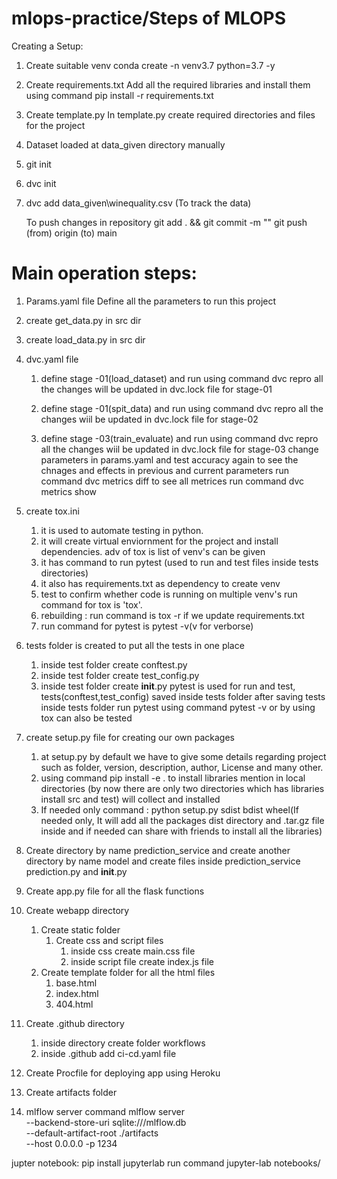 # mlops-practice/Steps of MLOPS

Creating a Setup:
1. Create suitable venv
conda create -n venv3.7 python=3.7 -y

2. Create requirements.txt
Add all the required libraries and install them using command
pip install -r requirements.txt

3. Create template.py
In template.py create required directories and files for the project

4. Dataset loaded at data_given directory manually

5. git init

6. dvc init

7. dvc add data_given\winequality.csv (To track the data)

   To push changes in repository 
   git add . && git commit -m "<message>"
   git push (from) origin (to) main

# Main operation steps:

1. Params.yaml file
Define all the parameters to run this project

2. create get_data.py in src dir

3. create load_data.py in src dir

4. dvc.yaml file
   1. define stage -01(load_dataset) and run using command dvc repro
      all the changes will be updated in dvc.lock file for stage-01

   2. define stage -01(spit_data) and run using command dvc repro
      all the changes wiil be updated in dvc.lock file for stage-02
   
   3. define stage -03(train_evaluate) and run using command dvc repro
      all the changes wiil be updated in dvc.lock file for stage-03
      change parameters in params.yaml and test accuracy again
      to see the chnages and effects in previous and current parameters 
      run command dvc metrics diff
      to see all metrices 
      run command dvc metrics show
5. create tox.ini
   1. it is used to automate testing in python.
   2. it will create virtual enviornment for the project and install dependencies. 
      adv of tox is list of venv's can be given
   3. it has command to run pytest (used to run and test 
      files inside tests directories)
   4. it also has requirements.txt as dependency to create venv
   5. test  to confirm whether code is running on multiple venv's
      run command for tox is 'tox'.
   6. rebuilding : run command is tox -r if we update requirements.txt 
   7. run command for pytest is pytest -v(v for verborse)
6. tests folder is created to put all the tests in one place
   1. inside test folder create conftest.py
   2. inside test folder create test_config.py
   3. inside test folder create __init__.py
   pytest is used for run and test, tests(conftest,test_config) saved inside tests folder
   after saving tests inside tests folder run pytest using command pytest -v or by using tox can also be tested

6. create setup.py file for creating our own packages
   1. at setup.py by default we have to give some details regarding project such as 
      folder, version, description, author, License and many other.
   2. using command pip install -e . to install libraries mention in local directories 
      (by now there are  only two directories which has libraries install src and test) 
      will collect and installed
   3. If needed only 
      command : python setup.py sdist bdist wheel(If needed only, It will add all the packages dist directory and .tar.gz file inside and if needed can share with friends to install all the libraries)
7. Create directory by name prediction_service and create another directory 
   by name model and create files inside prediction_service prediction.py and __init__.py 

8. Create app.py file for all the flask functions

8. Create webapp directory 
   1. Create static folder
      1. Create css and script files
         1. inside css create main.css file
         2. inside script file create index.js file
   2. Create template folder for all the html files
      1. base.html
      2. index.html
      3. 404.html

9. Create .github directory
   1. inside directory create folder workflows
   2. inside .github add ci-cd.yaml file


9. Create Procfile for deploying app using Heroku

10. Create artifacts folder

11. mlflow server command
mlflow server \
   --backend-store-uri sqlite:///mlflow.db \
   --default-artifact-root ./artifacts \
   --host 0.0.0.0 -p 1234


jupter notebook:
pip install jupyterlab
run command jupyter-lab notebooks/
